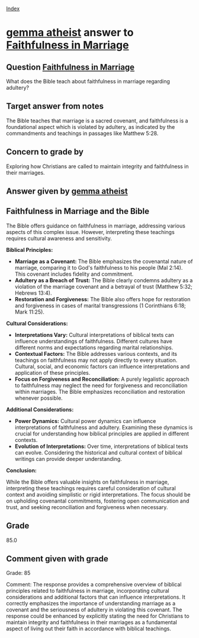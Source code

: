 
[Index](../../index.md)
# [gemma atheist](../../answering_models/gemma_atheist.md) answer to [Faithfulness in Marriage](../../questions/Faithfulness_in_Marriage.md)

## Question [Faithfulness in Marriage](../../questions/Faithfulness_in_Marriage.md)
What does the Bible teach about faithfulness in marriage regarding adultery?

## Target answer from notes
The Bible teaches that marriage is a sacred covenant, and faithfulness is a foundational aspect which is violated by adultery, as indicated by the commandments and teachings in passages like Matthew 5:28.

## Concern to grade by
Exploring how Christians are called to maintain integrity and faithfulness in their marriages.

## Answer given by [gemma atheist](../../answering_models/gemma_atheist.md)
## Faithfulness in Marriage and the Bible

The Bible offers guidance on faithfulness in marriage, addressing various aspects of this complex issue. However, interpreting these teachings requires cultural awareness and sensitivity.

**Biblical Principles:**

* **Marriage as a Covenant:** The Bible emphasizes the covenantal nature of marriage, comparing it to God's faithfulness to his people (Mal 2:14). This covenant includes fidelity and commitment.
* **Adultery as a Breach of Trust:** The Bible clearly condemns adultery as a violation of the marriage covenant and a betrayal of trust (Matthew 5:32; Hebrews 13:4).
* **Restoration and Forgiveness:** The Bible also offers hope for restoration and forgiveness in cases of marital transgressions (1 Corinthians 6:18; Mark 11:25).

**Cultural Considerations:**

* **Interpretations Vary:** Cultural interpretations of biblical texts can influence understandings of faithfulness. Different cultures have different norms and expectations regarding marital relationships.
* **Contextual Factors:** The Bible addresses various contexts, and its teachings on faithfulness may not apply directly to every situation. Cultural, social, and economic factors can influence interpretations and application of these principles.
* **Focus on Forgiveness and Reconciliation:** A purely legalistic approach to faithfulness may neglect the need for forgiveness and reconciliation within marriages. The Bible emphasizes reconciliation and restoration whenever possible.

**Additional Considerations:**

* **Power Dynamics:** Cultural power dynamics can influence interpretations of faithfulness and adultery. Examining these dynamics is crucial for understanding how biblical principles are applied in different contexts.
* **Evolution of Interpretations:** Over time, interpretations of biblical texts can evolve. Considering the historical and cultural context of biblical writings can provide deeper understanding.

**Conclusion:**

While the Bible offers valuable insights on faithfulness in marriage, interpreting these teachings requires careful consideration of cultural context and avoiding simplistic or rigid interpretations. The focus should be on upholding covenantal commitments, fostering open communication and trust, and seeking reconciliation and forgiveness when necessary.

## Grade
85.0

## Comment given with grade
Grade: 85

Comment: The response provides a comprehensive overview of biblical principles related to faithfulness in marriage, incorporating cultural considerations and additional factors that can influence interpretations. It correctly emphasizes the importance of understanding marriage as a covenant and the seriousness of adultery in violating this covenant. The response could be enhanced by explicitly stating the need for Christians to maintain integrity and faithfulness in their marriages as a fundamental aspect of living out their faith in accordance with biblical teachings.
